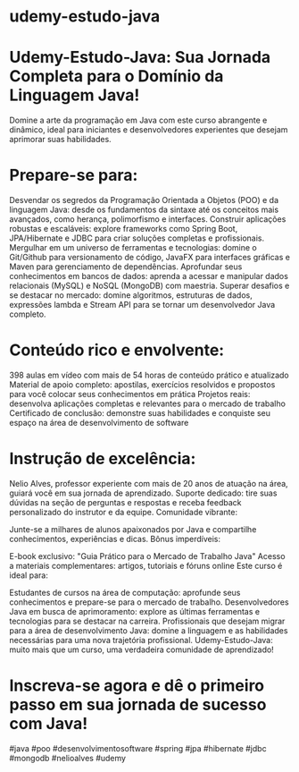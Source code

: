 # udemy-estudo-java

# Udemy-Estudo-Java: Sua Jornada Completa para o Domínio da Linguagem Java!
Domine a arte da programação em Java com este curso abrangente e dinâmico, ideal para iniciantes e desenvolvedores experientes que desejam aprimorar suas habilidades.

# Prepare-se para:

Desvendar os segredos da Programação Orientada a Objetos (POO) e da linguagem Java: desde os fundamentos da sintaxe até os conceitos mais avançados, como herança, polimorfismo e interfaces.
Construir aplicações robustas e escaláveis: explore frameworks como Spring Boot, JPA/Hibernate e JDBC para criar soluções completas e profissionais.
Mergulhar em um universo de ferramentas e tecnologias: domine o Git/Github para versionamento de código, JavaFX para interfaces gráficas e Maven para gerenciamento de dependências.
Aprofundar seus conhecimentos em bancos de dados: aprenda a acessar e manipular dados relacionais (MySQL) e NoSQL (MongoDB) com maestria.
Superar desafios e se destacar no mercado: domine algoritmos, estruturas de dados, expressões lambda e Stream API para se tornar um desenvolvedor Java completo.

# Conteúdo rico e envolvente:

398 aulas em vídeo com mais de 54 horas de conteúdo prático e atualizado
Material de apoio completo: apostilas, exercícios resolvidos e propostos para você colocar seus conhecimentos em prática
Projetos reais: desenvolva aplicações completas e relevantes para o mercado de trabalho
Certificado de conclusão: demonstre suas habilidades e conquiste seu espaço na área de desenvolvimento de software

# Instrução de excelência:

Nelio Alves, professor experiente com mais de 20 anos de atuação na área, guiará você em sua jornada de aprendizado.
Suporte dedicado: tire suas dúvidas na seção de perguntas e respostas e receba feedback personalizado do instrutor e da equipe.
Comunidade vibrante:

Junte-se a milhares de alunos apaixonados por Java e compartilhe conhecimentos, experiências e dicas.
Bônus imperdíveis:

E-book exclusivo: "Guia Prático para o Mercado de Trabalho Java"
Acesso a materiais complementares: artigos, tutoriais e fóruns online
Este curso é ideal para:

Estudantes de cursos na área de computação: aprofunde seus conhecimentos e prepare-se para o mercado de trabalho.
Desenvolvedores Java em busca de aprimoramento: explore as últimas ferramentas e tecnologias para se destacar na carreira.
Profissionais que desejam migrar para a área de desenvolvimento Java: domine a linguagem e as habilidades necessárias para uma nova trajetória profissional.
Udemy-Estudo-Java: muito mais que um curso, uma verdadeira comunidade de aprendizado!

# Inscreva-se agora e dê o primeiro passo em sua jornada de sucesso com Java!

#java #poo #desenvolvimentosoftware #spring #jpa #hibernate #jdbc #mongodb #nelioalves #udemy
